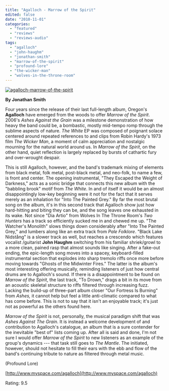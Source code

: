 ```yaml
---
title: "Agalloch - Marrow of the Spirit"
edited: false
date: "2010-11-01"
categories:
  - "featured"
  - "reviews"
  - "reviews-audio"
tags:
  - "agalloch"
  - "john-haughm"
  - "jonathan-smith"
  - "marrow-of-the-spirit"
  - "profound-lore"
  - "the-wicker-man"
  - "wolves-in-the-throne-room"
---
```


[![](http://www.hellbound.ca/wp-content/uploads/2010/11/agalloch-marrow-of-the-spirit.jpg "agalloch-marrow-of-the-spirit")](http://www.hellbound.ca/wp-content/uploads/2010/11/agalloch-marrow-of-the-spirit.jpg)

**By Jonathan Smith**

Four years since the release of their last full-length album, Oregon's **Agalloch** have emerged from the woods to offer _Marrow of the Spirit_. 2006's _Ashes Against the Grain_ was a milestone demonstration of how heavy the band could be, a bombastic, mostly mid-tempo romp through the sublime aspects of nature. _The White_ EP was composed of poignant solace centered around repeated references to and clips from Robin Hardy's 1973 film _The_ _Wicker Man_, a moment of calm appreciation and nostalgic mourning for the natural world around us. In _Marrow of the Spirit_, on the other hand, quiet reflection is largely replaced by bursts of cathartic fury and over-wrought despair.

This is still Agalloch, however, and the band's trademark mixing of elements from black metal, folk metal, post-black metal, and neo-folk, to name a few, is front and center. The opening instrumental, "They Escaped the Weight of Darkness," acts as a sonic bridge that connects this new album with the "babbling brook" motif from _The White_. In and of itself it would be an almost disappointingly low-key beginning were it not for the fact that it serves merely as an inhalation for "Into The Painted Grey." By far the most brutal song on the album, it's in this second track that Agalloch show just how hard-hitting and biting they can be, and the song leaves one exhausted in its wake. Not since "Dia Artio" from Wolves In The Throne Room's _Two Hunters_ has a track so efficiently sucked me in and chewed me up. "The Watcher's Monolith" slows things down considerably after "Into The Painted Grey," and lumbers along like an extra track from _Pale Folklore_. "Black Lake Nidstång" is a slower track as well, but reaches a crescendo which features vocalist /guitarist **John Haughm** switching from his familiar shriek/growl to a more clean, pained rasp that almost sounds like singing. After a fake-out ending, the epic-length song moves into a spacey, keyboard-filled instrumental section that explodes into sharp tremolo riffs once more before moving towards "Ghosts of the Midwinter Fires." The latter is the album's most interesting offering musically, reminding listeners of just how central drums are to Agalloch's sound. If there is a disappointment to be found on _Marrow of the Spirit_, the last track, "To Drown," drags a bit in its move from an acoustic skeletal structure to riffs filtered through increasing fuzz. Lacking the build-up of three-part album closer "Our Fortress Is Burning" from _Ashes,_ it cannot help but feel a little anti-climatic compared to what has come before. This is not to say that it isn't an enjoyable track; it's just not as powerful as the others found here.

_Marrow of the Spirit_ is not, personally, the musical paradigm shift that was _Ashes Against The Grain_. It is instead a welcome development of and contribution to Agalloch's catalogue, an album that is a sure contender for the inevitable "best of" lists coming up. After all is said and done, I'm not sure I would offer _Marrow of the Spirit_ to new listeners as an example of the group's dynamics --- that task still goes to _The Mantle_. The initiated, however, should not hesitate to fill their ears with the ebb and flow of the band's continuing tribute to nature as filtered through metal music.

(Profound Lore)

[http://www.myspace.com/agalloch](http://www.myspace.com/agalloch)

Rating: 9.5
